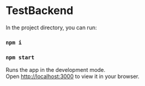 # TestBackend




In the project directory, you can run:

### `npm i`


### `npm start`

Runs the app in the development mode.\
Open [http://localhost:3000](http://localhost:3000) to view it in your browser.
